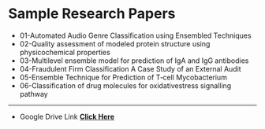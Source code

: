 # Sample Research Papers

 - 01-Automated Audio Genre Classification using Ensembled Techniques
 - 02-Quality assessment of modeled protein structure using physicochemical properties
 - 03-Multilevel ensemble model for prediction of IgA and IgG antibodies
 - 04-Fraudulent Firm Classification A Case Study of an External Audit
 - 05-Ensemble Technique for Prediction of T‑cell Mycobacterium
 - 06-Classification of drug molecules for oxidativestress signalling pathway

---
- Google Drive Link **<a href="https://drive.google.com/drive/folders/1jR-xj6GZXOgqGgUSp-i0Sm5IyW4PaChW" target="_blank"> Click Here</a>** 
